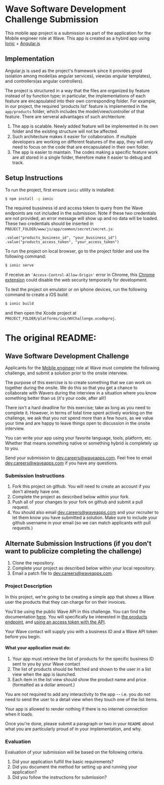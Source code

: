 # Wave Software Development Challenge Submission
This mobile app project is a submission as part of the application for the Mobile engineer role at Wave. This app is created as a hybird app using [Ionic](http://ionicframework.com/) + [Angular.js](https://angularjs.org/)

## Implementation
Angular.js is used as the project's framework since it provides good isolation among model(as angular services), view(as angular templates), and controllers(as angular controllers).

The project is structured in a way that the files are organized by feature instead of by function type; in particular, the implementations of each feature are encapsulated into their own corresponding folder. For example, in our project, the required 'products list' feature is implemented in the `app/products` folder, which includes the model/view/controller of that feature. There are serveral advantages of such archtecture:

1. The app is scalable. Newly added feature will be implemented in its own folder and the existing structure will not be affected.
2. Such architecture makes it easier for collaboration. If multiple developers are working on different features of the app, they will only need to focus on the code that are encapsulated in their own folder.
3. The app is easier to maintain. The codes making a specific feature work are all stored in a single folder, therefore make it easier to debug and track.

## Setup Instructions
To run the project, first ensure `ionic` utility is installed:
```bash
$ npm install -g ionic
```
The required bussiness id and access token to query from the Wave endpoints are not included in the submission. Note if these two credentials are not provided, an error message will show up and no data will be loaded. These two credentials should be inserted in `PROJECT_FOLDER/www/js/app/common/secret/secret.js`:

    .value("products_business_id", "your_bussiness_id")
    .value("products_access_token", "your_access_token")

To run the project on local browser, go to the project folder and use the following command:
```bash
$ ionic serve
```
if receive an `'Access-Control-Allow-Origin'` error in Chrome, this [Chrome extension](https://chrome.google.com/webstore/detail/allow-control-allow-origi/nlfbmbojpeacfghkpbjhddihlkkiljbi) could disable the web security temporarily for development.

To test the project on emulator or on iphone devices, run the following command to create a iOS build:
```bash
$ ionic build
```
and then open the Xcode project at `PROJECT_FOLDER/platforms/ios/WVChallenge.xcodeproj`.

# The original README:
## Wave Software Development Challenge
Applicants for the [Mobile engineer](https://wave.bamboohr.co.uk/jobs/view.php?id=6) role at Wave must complete the following challenge, and submit a solution prior to the onsite interview. 

The purpose of this exercise is to create something that we can work on together during the onsite. We do this so that you get a chance to collaborate with Wavers during the interview in a situation where you know something better than us (it's your code, after all!) 

There isn't a hard deadline for this exercise; take as long as you need to complete it. However, in terms of total time spent actively working on the challenge, we ask that you not spend more than a few hours, as we value your time and are happy to leave things open to discussion in the onsite interview.

You can write your app using your favorite language, tools, platform, etc. Whether that means something native or something hybrid is completely up to you. 

Send your submission to [dev.careers@waveapps.com](dev.careers@waveapps.com). Feel free to email [dev.careers@waveapps.com](dev.careers@waveapps.com) if you have any questions.

### Submission Instructions
1. Fork this project on github. You will need to create an account if you don't already have one.
1. Complete the project as described below within your fork.
1. Push all of your changes to your fork on github and submit a pull request. 
1. You should also email [dev.careers@waveapps.com](dev.careers@waveapps.com) and your recruiter to let them know you have submitted a solution. Make sure to include your github username in your email (so we can match applicants with pull requests.)

## Alternate Submission Instructions (if you don't want to publicize completing the challenge)
1. Clone the repository.
1. Complete your project as described below within your local repository.
1. Email a patch file to [dev.careers@waveapps.com](dev.careers@waveapps.com).

### Project Description
In this project, we're going to be creating a simple app that shows a Wave user the products that they can charge for on their invoices. 

You'll be using the public Wave API in this challenge. You can find the documentation [here](http://docs.waveapps.io/). You will specifically be interested in [the products endpoint](http://docs.waveapps.io/endpoints/products.html#get--businesses-business_id-products-), and [using an access token with the API](http://docs.waveapps.io/oauth/index.html#use-the-access-token-to-access-the-api). 

Your Wave contact will supply you with a business ID and a Wave API token before you begin.

#### What your application must do:

1. Your app must retrieve the list of products for the specific business ID sent to you by your Wave contact
1. The list of products should be fetched and shown to the user in a list view when the app is launched.
1. Each item in the list view should show the product name and price (formatted as a dollar amount.)

You are not required to add any interactivity to the app -- i.e. you do not need to send the user to a detail view when they touch one of the list items. 

Your app is allowed to render nothing if there is no internet connection when it loads.

Once you're done, please submit a paragraph or two in your `README` about what you are particularly proud of in your implementation, and why.

### Evaluation
Evaluation of your submission will be based on the following criteria. 

1. Did your application fulfill the basic requirements?
1. Did you document the method for setting up and running your application?
1. Did you follow the instructions for submission?
